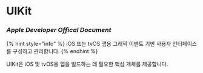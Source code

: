 # UIKit

### _**Apple Developer Offical Document**_

{% hint style="info" %}
iOS 또는 tvOS 앱용 그래픽 이벤트 기반 사용자 인터페이스를 구성하고 관리합니다.
{% endhint %}

UIKit은 iOS 및 tvOS용 앱을 빌드하는 데 필요한 핵심 개체를 제공합니다.&#x20;
